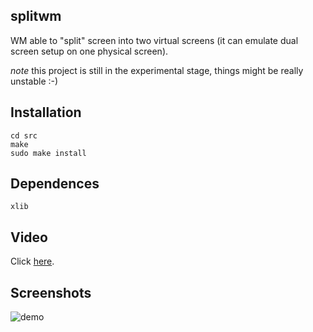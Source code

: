 ## splitwm

WM able to "split" screen into two virtual screens (it can emulate dual screen setup on one physical screen).

*note* this project is still in the experimental stage, things might be really unstable :-)

## Installation

    cd src
    make
    sudo make install

## Dependences

    xlib

## Video

Click [here](https://vimeo.com/58112758).

## Screenshots

![demo](https://raw.github.com/examon/splitwm/master/img/demo.png)
